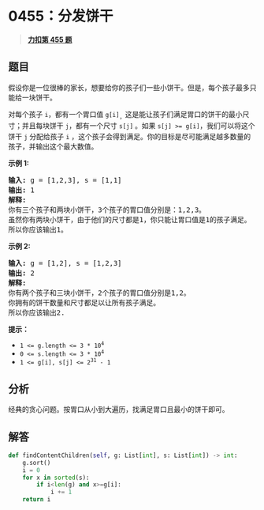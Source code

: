 # 0455：分发饼干


> <u>**[力扣第 455 题](https://leetcode.cn/problems/assign-cookies/)**</u>

## 题目

<p>假设你是一位很棒的家长，想要给你的孩子们一些小饼干。但是，每个孩子最多只能给一块饼干。</p>

<p>对每个孩子 <code>i</code>，都有一个胃口值 <code>g[i]</code><sub>，</sub>这是能让孩子们满足胃口的饼干的最小尺寸；并且每块饼干 <code>j</code>，都有一个尺寸 <code>s[j]</code><sub> </sub>。如果 <code>s[j] >= g[i]</code>，我们可以将这个饼干 <code>j</code> 分配给孩子 <code>i</code> ，这个孩子会得到满足。你的目标是尽可能满足越多数量的孩子，并输出这个最大数值。</p>


<p><strong>示例 1:</strong></p>

<pre>
<strong>输入:</strong> g = [1,2,3], s = [1,1]
<strong>输出:</strong> 1
<strong>解释:</strong>
你有三个孩子和两块小饼干，3个孩子的胃口值分别是：1,2,3。
虽然你有两块小饼干，由于他们的尺寸都是1，你只能让胃口值是1的孩子满足。
所以你应该输出1。
</pre>

<p><strong>示例 2:</strong></p>

<pre>
<strong>输入:</strong> g = [1,2], s = [1,2,3]
<strong>输出:</strong> 2
<strong>解释:</strong>
你有两个孩子和三块小饼干，2个孩子的胃口值分别是1,2。
你拥有的饼干数量和尺寸都足以让所有孩子满足。
所以你应该输出2.
</pre>



<p><strong>提示：</strong></p>

<ul>
<li><code>1 <= g.length <= 3 * 10<sup>4</sup></code></li>
<li><code>0 <= s.length <= 3 * 10<sup>4</sup></code></li>
<li><code>1 <= g[i], s[j] <= 2<sup>31</sup> - 1</code></li>
</ul>


## 分析

经典的贪心问题。按胃口从小到大遍历，找满足胃口且最小的饼干即可。

## 解答


```python
def findContentChildren(self, g: List[int], s: List[int]) -> int:
	g.sort()
	i = 0
	for x in sorted(s):
		if i<len(g) and x>=g[i]:
			i += 1
	return i
```
